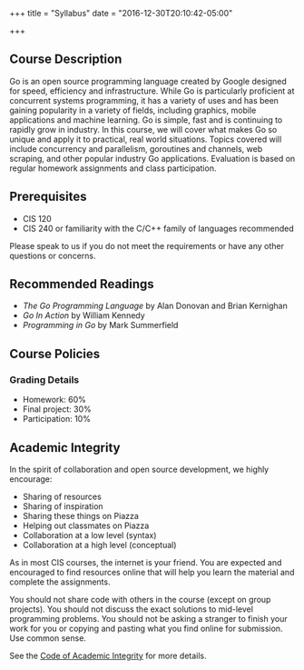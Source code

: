+++
title = "Syllabus"
date = "2016-12-30T20:10:42-05:00"

+++

## Course Description

Go is an open source programming language created by Google designed for speed,
efficiency and infrastructure. While Go is particularly proficient at concurrent
systems programming, it has a variety of uses and has been gaining popularity in
a variety of fields, including graphics, mobile applications and machine
learning. Go is simple, fast and is continuing to rapidly grow in industry. In
this course, we will cover what makes Go so unique and apply it to practical,
real world situations. Topics covered will include concurrency and parallelism,
goroutines and channels, web scraping, and other popular industry Go
applications. Evaluation is based on regular homework assignments and class
participation.


## Prerequisites

* CIS 120
* CIS 240 or familiarity with the C/C++ family of languages recommended

Please speak to us if you do not meet the requirements or have any other
questions or concerns.


## Recommended Readings

- *The Go Programming Language* by Alan Donovan and Brian Kernighan
- *Go In Action​* by William Kennedy
- *Programming in Go* by Mark Summerfield

## Course Policies

### Grading Details

- Homework: 60%
- Final project: 30%
- Participation: 10%

## Academic Integrity

In the spirit of collaboration and open source development, we highly encourage:

 - Sharing of resources
 - Sharing of inspiration
 - Sharing these things on Piazza
 - Helping out classmates on Piazza
 - Collaboration at a low level (syntax)
 - Collaboration at a high level (conceptual)

As in most CIS courses, the internet is your friend. You are expected and
encouraged to find resources online that will help you learn the material and
complete the assignments.

You should not share code with others in the course (except on group projects).
You should not discuss the exact solutions to mid-level programming problems.
You should not be asking a stranger to finish your work for you or copying and
pasting what you find online for submission. Use common sense.

See the
[Code of Academic Integrity](http://www.upenn.edu/academicintegrity/ai_codeofacademicintegrity.html)
for more details.

